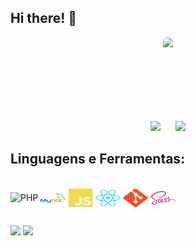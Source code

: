 ## **Hi there!** 👋
<!--
Um software developer amante por tecnologia, buscando evoluir constantemente minhas habilidades em novas tecnologias, e desenvolver soluções que possam impactar positivamente a vida das pessoas.
## **Mais sobre mim:** -->
<div align="center">
  <a href="https://github.com/PabloRuanP" style="display:inline-block;">
    <img height="150em" src="https://github-readme-stats.vercel.app/api?username=PabloRuanP&show_icons=true&theme=github_dark&include_all_commits=true&count_private=true"/>
  </a>
  <img height="150em" style="border-radius:10px; display:inline-block;" src="https://miro.medium.com/max/680/0*7Q3yvSIv_t0ioJ-Z.gif"/>
  <a href="https://github.com/PabloRuanP" style="display:inline-block;">
    <img height="150em" src="https://github-readme-stats.vercel.app/api/top-langs/?username=PabloRuanP&layout=compact&theme=github_dark&hide_langs_below=1"/>
  </a>
</div>

## **Linguagens e Ferramentas:** 
  
<div style="display: inline_block"><br>
  <img align="center" alt="PHP" height="30" width="40"
    src="https://cdn.jsdelivr.net/gh/devicons/devicon/icons/php/php-plain.svg" title="PHP">
  <img align="center" alt="Pablo-MySQL" height="30" width="40" src="https://github.com/devicons/devicon/blob/master/icons/mysql/mysql-original-wordmark.svg">
  <img align="center" alt="Pablo-Js" height="30" width="40" src="https://raw.githubusercontent.com/devicons/devicon/master/icons/javascript/javascript-plain.svg">
  <img align="center" alt="Pablo-React" height="30" width="40" src="https://github.com/devicons/devicon/blob/master/icons/react/react-original.svg">
  <img align="center" alt="Pablo-Sass" height="30" width="40" src="https://github.com/devicons/devicon/blob/master/icons/git/git-original.svg">
  <img align="center" alt="Pablo-Sass" height="30" width="40" src="https://github.com/devicons/devicon/blob/master/icons/sass/sass-original.svg">
</div>

##

<p align="left">
  <a target="_blank" href="https://www.linkedin.com/in/pablo-ruan-a3ba50232/" alt="Linkedin">
  <img src="https://img.shields.io/badge/-LinkedIn-%230077B5?style=for-the-badge&logo=linkedin&logoColor=white" target="_blank"></a> 
 
   <a target="_blank" href="mailto:pablommoc@gmail.com" alt="Gmail">
  <img src="https://img.shields.io/badge/Gmail-D14836?style=for-the-badge&logo=gmail&logoColor=white"</a>
</p>
<br>

